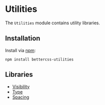 # Utilities

The `Utilities` module contains utility libraries.

## Installation

Install via [npm](http://npmjs.org/):

 	npm install bettercss-utilities

## Libraries

* [Visibility](./libs/visibility/)
* [Type](./libs/type/)
* [Spacing](./libs/spacing/)